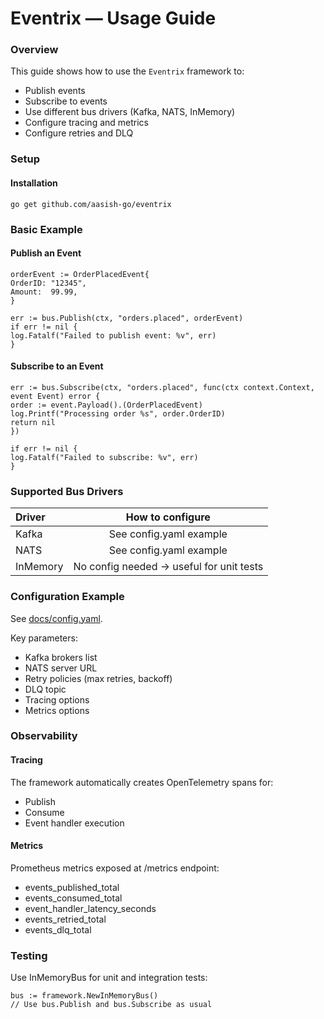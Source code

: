 # Eventrix — Usage Guide
### Overview
This guide shows how to use the `Eventrix` framework to:

- Publish events
- Subscribe to events
- Use different bus drivers (Kafka, NATS, InMemory)
- Configure tracing and metrics
- Configure retries and DLQ

### Setup
#### Installation
```gotemplate
go get github.com/aasish-go/eventrix
```
### Basic Example
#### Publish an Event
```gotemplate
orderEvent := OrderPlacedEvent{
OrderID: "12345",
Amount:  99.99,
}

err := bus.Publish(ctx, "orders.placed", orderEvent)
if err != nil {
log.Fatalf("Failed to publish event: %v", err)
}
```

#### Subscribe to an Event
```gotemplate
err := bus.Subscribe(ctx, "orders.placed", func(ctx context.Context, event Event) error {
order := event.Payload().(OrderPlacedEvent)
log.Printf("Processing order %s", order.OrderID)
return nil
})

if err != nil {
log.Fatalf("Failed to subscribe: %v", err)
}
```

### Supported Bus Drivers
| Driver    |             How to configure              |
|:----------|:-----------------------------------------:|
| Kafka     |          See config.yaml example          |
| NATS      |          See config.yaml example          |
| InMemory  | No config needed → useful for unit tests  |

### Configuration Example
See [docs/config.yaml](config.yaml).

Key parameters:
- Kafka brokers list
- NATS server URL
- Retry policies (max retries, backoff)
- DLQ topic
- Tracing options
- Metrics options

### Observability
#### Tracing
The framework automatically creates OpenTelemetry spans for:
- Publish
- Consume
- Event handler execution

#### Metrics
Prometheus metrics exposed at /metrics endpoint:
- events_published_total
- events_consumed_total
- event_handler_latency_seconds
- events_retried_total
- events_dlq_total

### Testing
Use InMemoryBus for unit and integration tests:
```gotemplate
bus := framework.NewInMemoryBus()
// Use bus.Publish and bus.Subscribe as usual
```



